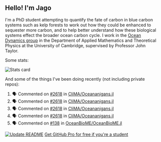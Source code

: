 ## Hello! I'm Jago

I'm a PhD student attempting to quantify the fate of carbon in blue carbon systems such as kelp forests to work out how they could be enhanced to sequester more carbon, and to help better understand how these biological systems effect the broader ocean carbon cycle. I work in the <a href="https://www.damtp.cam.ac.uk/user/jrt51/" class="emph">Ocean Dynamics group</a> in the Department of Applied Mathematics and Theoretical Physics at the University of Cambridge, supervised by Professor John Taylor.

Some stats:
<!--
![](https://raw.githubusercontent.com/jagoosw/jagoosw/main/profile-summary-card-output/nord_dark/0-profile-details.svg)
![](https://raw.githubusercontent.com/jagoosw/jagoosw/main/profile-summary-card-output/nord_dark/3-stats.svg)
![](https://raw.githubusercontent.com/jagoosw/jagoosw/main/profile-summary-card-output/nord_dark/4-productive-time.svg)
-->
![Stats card](https://github-readme-stats.vercel.app/api?username=jagoosw&count_private=true&show_icons=true&theme=transparent&hide_title=true&rank_icon=percentile&show=reviews)

And some of the things I've been doing recently (not including private repos):
<!--START_SECTION:activity-->
1. 🗣 Commented on [#2618](https://github.com/CliMA/Oceananigans.jl/issues/2618#issuecomment-1731580137) in [CliMA/Oceananigans.jl](https://github.com/CliMA/Oceananigans.jl)
2. 🗣 Commented on [#2618](https://github.com/CliMA/Oceananigans.jl/issues/2618#issuecomment-1731573822) in [CliMA/Oceananigans.jl](https://github.com/CliMA/Oceananigans.jl)
3. 🗣 Commented on [#2618](https://github.com/CliMA/Oceananigans.jl/issues/2618#issuecomment-1731294191) in [CliMA/Oceananigans.jl](https://github.com/CliMA/Oceananigans.jl)
4. 🗣 Commented on [#2618](https://github.com/CliMA/Oceananigans.jl/issues/2618#issuecomment-1729331099) in [CliMA/Oceananigans.jl](https://github.com/CliMA/Oceananigans.jl)
5. 🗣 Commented on [#138](https://github.com/OceanBioME/OceanBioME.jl/pull/138#issuecomment-1728497091) in [OceanBioME/OceanBioME.jl](https://github.com/OceanBioME/OceanBioME.jl)
<!--END_SECTION:activity-->


[![Update README](https://github.com/jagoosw/jagoosw/actions/workflows/update-readme.yml/badge.svg)](https://github.com/jagoosw/jagoosw/actions/workflows/update-readme.yml)
[Get GitHub Pro for free if you're a student](https://education.github.com/pack)

